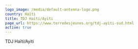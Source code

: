 ```yaml
---
logo_image: /media/default-antenna-logo.png
country: Haïti
title: TDJ Haïti/Ayiti
page_url: https://www.terredesjeunes.org/tdj-ayiti-sud.html
active: true
---
```

TDJ Haïti/Ayiti